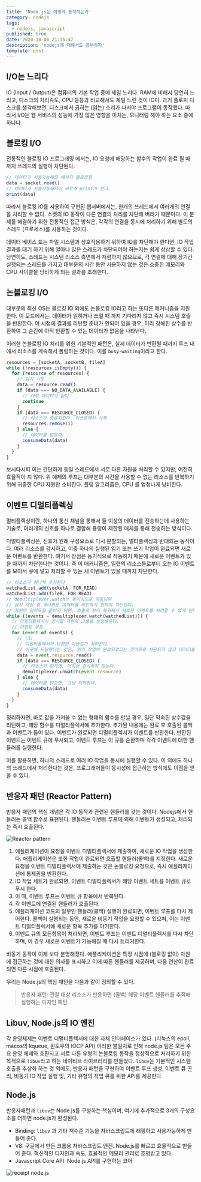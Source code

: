 ```yaml
---
title: 'Node.js는 어떻게 동작하는가'
category: nodejs
tags:
  - nodejs, javascript
published: true
date: 2020-10-06 21:35:47
description: 'nodejs에 대해서도 공부하자'
template: post
---
```


## I/O는 느리다

IO (Input / Output)은 컴퓨터의 기본 작업 중에 제일 느리다. RAM에 비해서 당연히 느리고, 디스크의 처리속도, CPU 등등과 비교해서도 제일 느린 것이 IO다. 과거 플로피 디스크를 생각해보면, 디스크에서 긁히는 (읽는) 소리가 나서야 프로그램이 동작했다. 따라서 I/O는 웹 서비스의 성능에 가장 많은 영향을 미치는, 모니터링 해야 하는 요소 중에 하나다.

## 블로킹 I/O

전통적인 블로킹 IO 프로그래밍 에서는, IO 요청에 해당하는 함수의 작업이 완료 될 때까지 쓰레드의 실행이 차단된다.

```javascript
// 데이터가 사용가능해질 때까지 블로킹됨
data = socket.read()
// 데이터가 사용가능해져야 비로소 print가 된다.
print(data)
```

따라서 블로킹 IO를 사용하여 구현된 웹서버에서는, 한개의 쓰레드에서 여러개의 연결을 처리할 수 없다. 소켓의 IO 동작이 다른 연결의 처리를 차단해 버리기 때문이다. 이 문제를 해결하기 위한 전통적인 접근 방식은, 각각의 연결을 동시에 처리하기 위해 별도의 스레드 (프로세스)를 사용하는 것이다.

데이터 베이스 또는 파일 시스템과 상호작용하기 위하여 IO를 차단해야 한다면, IO 작업 결과를 대기 하기 위해 얼마나 많은 스레드가 차단되어야 하는지는 쉽게 상상할 수 있다. 당연히도, 스레드는 시스템 리소스 측면에서 저렴하지 않으므로, 각 연결에 대해 장기간 실행되는 스레드를 가지고 대부분의 시간 동안 사용하지 않는 것은 소중한 메모리와 CPU 사이클을 낭비하게 되는 결과를 초래한다.

## 논블로킹 I/O

대부분의 최신 OS는 블로킹 IO 외에도 논블로킹 IO라고 하는 또다른 메커니즘을 지원한다. 이 모드에서는, 데이터가 읽히거나 쓰일 때 까지 기다리지 않고 즉시 시스템 호출을 반환한다. 이 시점에 결과를 리턴할 준비가 안되어 있을 경우, 미리 정해진 상수를 반환하여 그 순간에 아직 반환할 수 있는 데이터가 없음을 나타낸다.

이러한 논블로킹 IO 처리를 위한 기본적인 패턴은, 실제 데이터가 반환될 때까지 루프 내에서 리소스를 계속해서 폴링하는 것이다. 이를 `busy-waiting`이라고 한다.

```javascript
resources = [socketA, socketB, fileA]
while (!resources.isEmpty()) {
  for (resource of resources) {
    // 읽기 시도
    data = resource.read()
    if (data === NO_DATA_AVAILABLE) {
      // 아직 데이터가 없다
      continue
    }
    if (data === RESOURCE_CLOSED) {
      // 리소스가 종료되었다. 리스트에서 삭제
      resources.remove(i)
    } else {
      // 데이터를 받았다.
      consumeData(data)
    }
  }
}
```

보시다시피 이는 간단하게 동일 스레드에서 서로 다른 자원을 처리할 수 있지만, 여전히 효율적이 지 않다. 위 예제의 루프는 대부분의 시간을 사용할 수 없는 리소스를 반복하기 위해 귀중한 CPU 자원만 소비한다. 폴링 알고리즘은, CPU 를 엄청나게 낭비한다.

## 이벤트 디멀티플렉싱

멀티플렉싱이란, 하나의 통신 채널을 통해서 둘 이상의 데이터를 전송하는데 사용하는 기술로, 여러개의 신호를 하나로 결합해 용량이 제한된 매체를 통해 전송하는 방식이다.

디멀티플렉싱은, 신호가 원래 구성요소로 다시 분할되는, 멀티플렉싱과 반대되는 동작이다. 여러 리소스를 감시하고, 이중 하나의 실행된 읽기 또는 쓰기 작업이 완료되면 새로운 이벤트를 반환한다. 여기서 장점은 동기식으로 작동하기 때문에 새로운 이벤트가 있을 때까지 차단한다는 것이다. 즉 이 매커니즘은, 일련의 리소스들로부터 오는 IO 이벤트를 모아서 큐에 넣고 처리할 수 있는 새 이벤트가 있을 때까지 차단한다.

```javascript
// 리소스가 하나씩 추가된다
watchedList.add(socketA, FOR_READ)
watchedList.add(fileB, FOR_READ)
// demultiplexer.watch는 동기식으로 작동되며
// 감시 대상 중 하나라도 데이터를 리턴하기 전까지 차단된다.
// 자원이 읽어드릴 준비가 되면, 호출로 부터 복귀해서 새로운 이벤트를 처리할 수 있게 된다. (비동기)
while ((events = demultiplexer.watch(watchedList))) {
  // 디멀티플렉서가 감시할 자원의 그룹을 설정해둔다.
  // 이벤트 루프
  for (event of events) {
    // (3)
    // 디멀티플렉서가 반환한 이벤트가 처리된다.
    // 이곳에 도달했다는 것은, 읽기 작업이 완료되었다는 것이므로 차단되지 않고 데이터를 반환한다.
    data = event.resource.read()
    if (data === RESOURCE_CLOSED) {
      // 리소스가 닫히면, 더이상 감시하지 않는다.
      demultiplexer.unwatch(event.resource)
    } else {
      // 데이터를 받으면, 그냥 처리한다.
      consumeData(data)
    }
  }
}
```

정리하자면, 바로 값을 가져올 수 없는 형태의 함수를 만날 경우, 일단 약속된 상수값을 리턴하고, 해당 함수를 디멀티플렉서에 추가한다. 추가된 내용에는 완료 후 호출된 콜백과 이벤트가 들어 있다. 이벤트가 완료되면 디멀티플렉서가 이벤트를 반환한다. 반환된 이벤트는 이벤트 큐에 푸시되고, 이벤트 루프는 이 큐를 순환하며 각각 이벤트에 대한 핸들러를 실행한다.

이를 활용하면, 하나의 스레드로 여러 IO 작업을 동시에 실행할 수 있다. 이 외에도 하나의 쓰레드에서 처리한다는 것은, 프로그래머들이 동시성에 접근하는 방식에도 이점을 얻을 수 있다.

## 반응자 패턴 (Reactor Pattern)

반응자 패턴의 핵심 개념은 각 IO 동작과 관련된 핸들러를 갖는 것이다. Nodejs에서 핸들러는 콜백 함수로 표현된다. 핸들러는 이벤트 루프에 의해 이벤트가 생성되고, 처리되는 즉시 호출된다.

![Reactor pattern](https://miro.medium.com/max/1200/1*X0m82lpBhRONFvRGCRu84w.jpeg)

1. 애플리케이션이 요청을 이벤트 디멀티플렉서에 제출하여, 새로운 IO 작업을 생성한다. 애플리케이션은 또한 작업이 완료되면 호출할 핸들러(콜백)를 지정한다. 새로운 요청을 이벤트 디멀티플렉서에 제출하는 것은 논블로킹 요청으로, 즉시 애플리케이션에 통제권을 반환한다.
2. IO 작업 세트가 완료되면, 이벤트 디멀티플렉서가 해당 이벤트 세트를 이벤트 큐로 푸시 한다.
3. 이 때, 이벤트 루프는 이벤트 큐 항목에서 반복된다.
4. 각 이벤트에 연결된 핸들러가 호출된다.
5. 애플리케이션 코드의 일부인 핸들러(콜백) 실행이 완료되면, 이벤트 루프를 다시 제어한다. 콜백이 실행되는 동안, 새로운 비동기 작업을 요청할 수 있으며, 이는 이벤트 디멀티플렉서에 새로운 항목 추가를 야기한다.
6. 이벤트 큐의 모든항목이 처리되면, 이벤트 루프는 이벤트 디멀티플렉서를 다시 차단하며, 이 경우 새로운 이벤트가 가능해질 때 다시 트리거한다.

비동기 동작이 이제 보다 분명해졌다. 애플리케이션은 특정 시점에 (블로킹 없이) 자원에 접근하는 것에 대한 의사를 표시하고 이에 따른 핸들러를 제공하며, 다음 연산이 완료되면 다른 시점에 호출된다.

우리는 Node.js의 핵심 패턴을 다음과 같이 정의할 수 있다.

> 반응자 패턴: 관찰 대상 리소스가 반응하면 (콜백) 해당 이벤트 핸들러를 추적해 실행하는 디자인 패턴.

## Libuv, Node.js의 IO 엔진

각 운영체제는 이벤트 디멀티플렉서에 대한 자체 인터페이스가 있다. (리눅스의 epoll, macos의 kqueue, 윈도우의 IOCP API) 이러한 불일치로 인해 node.js 팀은 모든 주요 운영 체제와 호환되고 서로 다른 유형의 논블로킹 동작을 정상적으로 처리하기 위한 목적으로 `libuv`라고 하는 네이티브 라이브러리를 만들었다. `libuv`는 기본적인 시스템 호출을 추상화 하는 것 외에도, 반응자 패턴을 구현하여 이벤트 루프 생성, 이벤트 큐 곤리, 비동기 IO 작업 실행 및, 기타 유형의 작업 큐를 위한 API를 제공한다.

## Node.js

반응자패턴과 `libuv`는 Node.js를 구성하는 핵심이며, 여기에 추가적으로 3개의 구성요소를 더하면 node.js가 완성된다.

- Binding: `libuv` 과 기타 저수준 기능을 자바스크립트에 래핑하고 사용가능하게 만들어 준다.
- V8: 구글에서 만든 크롬용 자바스크립트 엔진. Node.js를 빠르고 효율적으로 만들어 준다. 혁신적인 디자인과 속도, 효율적인 메모리 관리로 호평받고 있다.
- Javascript Core API: Node.js API를 구현하는 코어

![receipt node.js](https://t1.daumcdn.net/cfile/tistory/992DF44A5AD96F4E0B)
